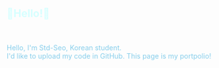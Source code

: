 <!DOCTYPE HTML>
<html lang="en">
<html>
  <head>
  <meta charset = "UTF-8">
    <style>
      body{background-color:"white"}
    </style>
  </head>
<body>
  <h2 style="color:#D6FFFF";>💖Hello!💖</h2><br> 
  <p style="color:skyblue">Hello, I'm Std-Seo, Korean student.<br>
    I'd like to upload my code in GitHub.
    This page is my portpolio!</p>
<!---
Std-Seo/Std-Seo is a ✨ special ✨ repository because its `README.md` (this file) appears on your GitHub profile.
You can click the Preview link to take a look at your changes.
--->
</body>
</html>
